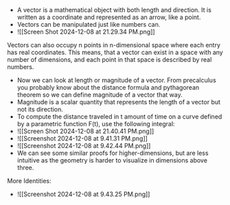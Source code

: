 - A vector is a mathematical object with both length and direction. It is written as a coordinate and represented as an arrow, like a point.
- Vectors can be manipulated just like numbers can.
- ![[Screen Shot 2024-12-08 at 21.29.34 PM.png]]

Vectors can also occupy n points in n-dimensional space where each entry has real coordinates. This means, that a vector can exist in a space with any number of dimensions, and each point in that space is described by real numbers.

- Now we can look at length or magnitude of a vector. From precalculus you probably know about the distance formula and pythagorean theorem so we can define magnitude of a vector that way.
- Magnitude is a scalar quantity that represents the length of a vector but not its direction.
- To compute the distance traveled in t amount of time on a curve defined by a parametric function F(t), use the following integral: 
- ![[Screen Shot 2024-12-08 at 21.40.41 PM.png]]
- ![[Screenshot 2024-12-08 at 9.41.31 PM.png]]
- ![[Screenshot 2024-12-08 at 9.42.44 PM.png]]
- We can see some similar proofs for higher-dimensions, but are less intuitive as the geometry is harder to visualize in dimensions above three.

More Identities:
- ![[Screenshot 2024-12-08 at 9.43.25 PM.png]]


